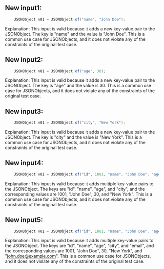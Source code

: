 ## New input1:
```java
    JSONObject v01 = JSONObject.of("name", "John Doe");
```
Explanation: This input is valid because it adds a new key-value pair to the JSONObject. The key is "name" and the value is "John Doe". This is a common use case for JSONObjects, and it does not violate any of the constraints of the original test case.

## New input2:
```java
    JSONObject v01 = JSONObject.of("age", 30);
```
Explanation: This input is valid because it adds a new key-value pair to the JSONObject. The key is "age" and the value is 30. This is a common use case for JSONObjects, and it does not violate any of the constraints of the original test case.

## New input3:
```java
    JSONObject v01 = JSONObject.of("city", "New York");
```
Explanation: This input is valid because it adds a new key-value pair to the JSONObject. The key is "city" and the value is "New York". This is a common use case for JSONObjects, and it does not violate any of the constraints of the original test case.

## New input4:
```java
    JSONObject v01 = JSONObject.of("id", 1001, "name", "John Doe", "age", 30, "city", "New York");
```
Explanation: This input is valid because it adds multiple key-value pairs to the JSONObject. The keys are "id", "name", "age", and "city", and the corresponding values are 1001, "John Doe", 30, and "New York". This is a common use case for JSONObjects, and it does not violate any of the constraints of the original test case.

## New input5:
```java
    JSONObject v01 = JSONObject.of("id", 1001, "name", "John Doe", "age", 30, "city", "New York", "email", "john.doe@example.com");
```
Explanation: This input is valid because it adds multiple key-value pairs to the JSONObject. The keys are "id", "name", "age", "city", and "email", and the corresponding values are 1001, "John Doe", 30, "New York", and "john.doe@example.com". This is a common use case for JSONObjects, and it does not violate any of the constraints of the original test case.
